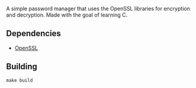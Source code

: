 A simple password manager that uses the OpenSSL libraries for encryption and decryption. Made with the goal of learning C.

## Dependencies

* [OpenSSL](https://www.openssl.org/)

## Building

```console
make build
```

